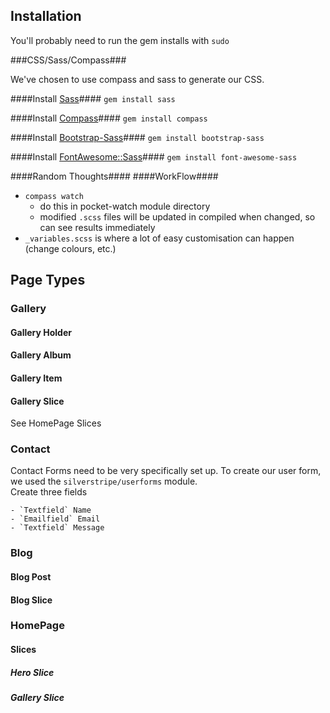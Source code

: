 ## Installation ##
You'll probably need to run the gem installs with `sudo`

###CSS/Sass/Compass###

We've chosen to use compass and sass to generate our CSS.  

####Install [Sass](http://sass-lang.com/install)####
`gem install sass`

####Install [Compass](http://compass-style.org/install/)####
`gem install compass`

####Install [Bootstrap-Sass](https://github.com/twbs/bootstrap-sass)####
`gem install bootstrap-sass`

####Install [FontAwesome::Sass](https://github.com/FortAwesome/font-awesome-sass)####
`gem install font-awesome-sass`

####Random Thoughts####
####WorkFlow####
- `compass watch`
	- do this in pocket-watch module directory
	- modified `.scss` files will be updated in compiled when changed, so can see results immediately
- `_variables.scss` is where a lot of easy customisation can happen (change colours, etc.)

## Page Types ##
### Gallery ###
#### Gallery Holder ####
#### Gallery Album ####
#### Gallery Item ####
#### Gallery Slice ####
See HomePage Slices

### Contact ###
Contact Forms need to be very specifically set up.  To create our user form, we used the `silverstripe/userforms` module.  
Create three fields

    - `Textfield` Name
    - `Emailfield` Email
    - `Textfield` Message



### Blog ###
#### Blog Post ####
#### Blog Slice ####

### HomePage ###
#### Slices ####
##### Hero Slice #####
##### Gallery Slice #####